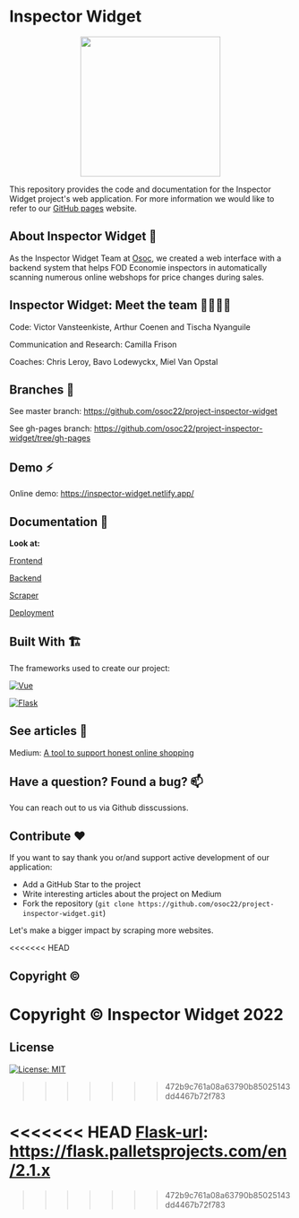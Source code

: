 # **Inspector Widget**

<div align="center">
  <img src="https://osoc.be/editions/2022/projects/inspector-widget.svg" width="250px" />
</div>

This repository provides the code and documentation for the Inspector Widget project's web application.
For more information we would like to refer to our [GitHub pages](https://osoc22.github.io/project-inspector-widget) website.

## About Inspector Widget 👀 

As the Inspector Widget Team at [Osoc](https://osoc.be/), we created a web interface with a backend system that helps FOD Economie inspectors in automatically scanning numerous
online webshops for price changes during sales.


## Inspector Widget: Meet the team 👨‍👩‍👦‍👦

Code: Victor Vansteenkiste, Arthur Coenen and Tischa Nyanguile

Communication and Research: Camilla Frison

Coaches: Chris Leroy, Bavo Lodewyckx, Miel Van Opstal


## Branches 🌲

See master branch: https://github.com/osoc22/project-inspector-widget

See gh-pages branch: https://github.com/osoc22/project-inspector-widget/tree/gh-pages


## Demo ⚡️
Online demo: https://inspector-widget.netlify.app/


## Documentation 📖

**Look at:**

[Frontend](https://github.com/osoc22/project-inspector-widget/blob/master/frontend/readme.md)

[Backend](https://github.com/osoc22/project-inspector-widget/blob/master/week1/readme.md)

[Scraper](https://github.com/osoc22/project-inspector-widget/blob/master/scraper.md)

[Deployment](https://github.com/osoc22/project-inspector-widget/blob/master/deployment.md)

## Built With 🏗️

The frameworks used to create our project:

[![Vue][Vue.js]][Vue-url]

[![Flask][Flask]][Flask-url]

## See articles 📝
Medium: [A tool to support honest online shopping](https://medium.com/@camillafrison9/a-tool-to-support-honest-online-shopping-41977cedeb61)

## Have a question? Found a bug? 📫
You can reach out to us via Github disscussions.


## Contribute ❤️
If you want to say thank you or/and support active development of our application:

* Add a GitHub Star to the project
* Write interesting articles about the project on Medium
* Fork the repository (`git clone https://github.com/osoc22/project-inspector-widget.git`)

Let's make a bigger impact by scraping more websites.

<<<<<<< HEAD
## Copyright ©️
Copyright © Inspector Widget 2022
=======
## License
[![License: MIT](https://img.shields.io/badge/License-MIT-yellow.svg)](https://github.com/osoc22/project-inspector-widget/blob/master/LICENSE)
>>>>>>> 472b9c761a08a63790b85025143dd4467b72f783

<!-- MARKDOWN LINKS & IMAGES -->
[Vue.js]: https://img.shields.io/badge/Vue.js-35495E?style=for-the-badge&logo=vuedotjs&logoColor=4FC08D
[Vue-url]: https://vuejs.org
[Flask]: https://img.shields.io/badge/flask-%23000.svg?style=for-the-badge&logo=flask&logoColor=white
<<<<<<< HEAD
[Flask-url]: https://flask.palletsprojects.com/en/2.1.x
=======
[Flask-url]: https://flask.palletsprojects.com/en/2.1.x
>>>>>>> 472b9c761a08a63790b85025143dd4467b72f783
